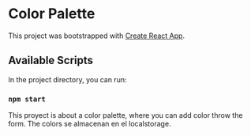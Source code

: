 # Color Palette

This project was bootstrapped with [Create React App](https://github.com/facebook/create-react-app).

## Available Scripts

In the project directory, you can run:

### `npm start`

This proyect is about a color palette, where you can add color throw the form. The colors se almacenan en el localstorage.